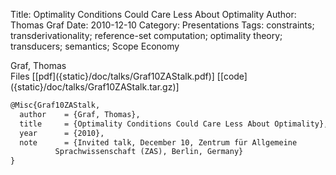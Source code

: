 Title: Optimality Conditions Could Care Less About Optimality
Author: Thomas Graf
Date: 2010-12-10
Category: Presentations
Tags: constraints; transderivationality; reference-set computation; optimality theory; transducers; semantics; Scope Economy

<div markdown class="authors">
Graf, Thomas
</div>

<div markdown class="files">
<span id="files-title">Files</span>
[[pdf]({static}/doc/talks/Graf10ZAStalk.pdf)]
[[code]({static}/doc/talks/Graf10ZAStalk.tar.gz)]
</div>

~~~latex
@Misc{Graf10ZAStalk,
  author	= {Graf, Thomas},
  title		= {Optimality Conditions Could Care Less About Optimality},
  year		= {2010},
  note		= {Invited talk, December 10, Zentrum für Allgemeine
		  Sprachwissenschaft (ZAS), Berlin, Germany}
}
~~~
